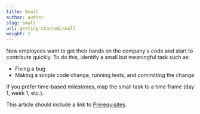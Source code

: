 ```yaml
---
title: Small
author: author
slug: small
url: getting-started/small
weight: 1
---
```


New employees want to get their hands on the company's code and start to contribute quickly. To do this, identify a small but meaningful task such as:

* Fixing a bug
* Making a simple code change, running tests, and committing the change

If you prefer time-based milestones, map the small task to a time frame (day 1, week 1, etc.).

This article should include a link to [Prerequisites]({{sitebase.url}}/dev-environment-setup/#prerequisites).
